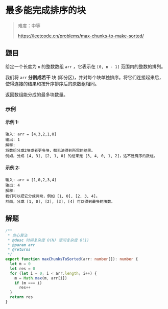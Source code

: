 # 最多能完成排序的块

> 难度：中等
>
> https://leetcode.cn/problems/max-chunks-to-make-sorted/

## 题目

给定一个长度为 `n` 的整数数组 `arr` ，它表示在 `[0, n - 1]` 范围内的整数的排列。

我们将 `arr` **分割成若干** 块 (即分区)，并对每个块单独排序。将它们连接起来后，使得连接的结果和按升序排序后的原数组相同。

返回数组能分成的最多块数量。

### 示例

#### 示例 1:

```
输入: arr = [4,3,2,1,0]
输出: 1
解释:
将数组分成2块或者更多块，都无法得到所需的结果。
例如，分成 [4, 3], [2, 1, 0] 的结果是 [3, 4, 0, 1, 2]，这不是有序的数组。
```

#### 示例 2:

```
输入: arr = [1,0,2,3,4]
输出: 4
解释:
我们可以把它分成两块，例如 [1, 0], [2, 3, 4]。
然而，分成 [1, 0], [2], [3], [4] 可以得到最多的块数。
```

## 解题

```ts 
/**
 * 贪心算法
 * @desc 时间复杂度 O(N) 空间复杂度 O(1)
 * @param arr
 * @returns
 */
export function maxChunksToSorted(arr: number[]): number {
  let m = 0
  let res = 0
  for (let i = 0; i < arr.length; i++) {
    m = Math.max(m, arr[i])
    if (m === i)
      res++
  }
  return res
}
```
